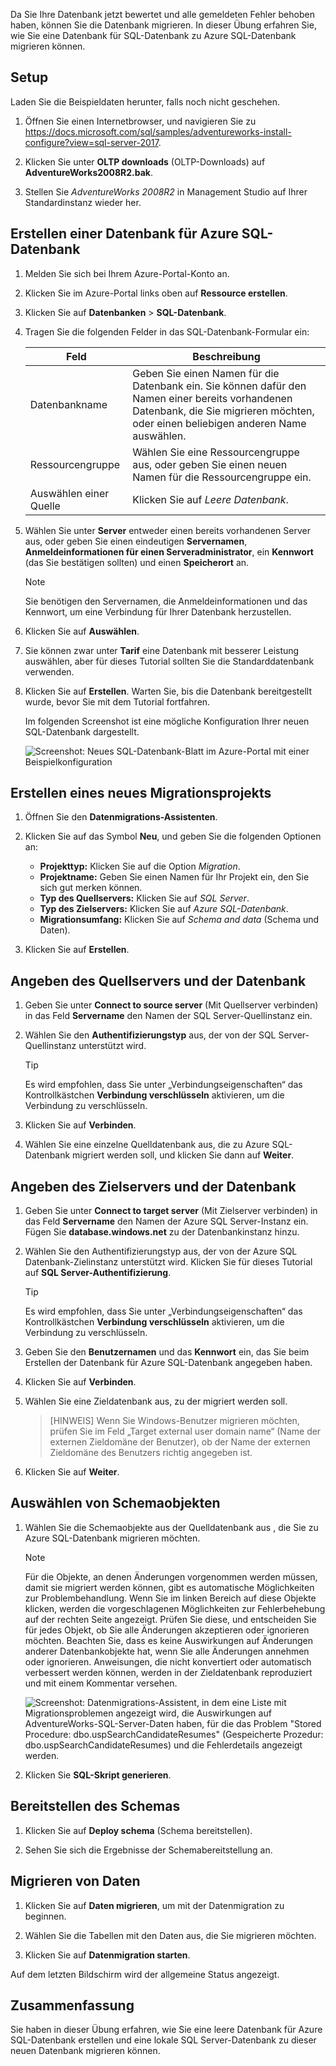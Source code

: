 Da Sie Ihre Datenbank jetzt bewertet und alle gemeldeten Fehler behoben haben, können Sie die Datenbank migrieren. In dieser Übung erfahren Sie, wie Sie eine Datenbank für SQL-Datenbank zu Azure SQL-Datenbank migrieren können.

## <a name="setup"></a>Setup

Laden Sie die Beispieldaten herunter, falls noch nicht geschehen.

1. Öffnen Sie einen Internetbrowser, und navigieren Sie zu https://docs.microsoft.com/sql/samples/adventureworks-install-configure?view=sql-server-2017.

2. Klicken Sie unter **OLTP downloads** (OLTP-Downloads) auf **AdventureWorks2008R2.bak**.

3. Stellen Sie *AdventureWorks 2008R2* in Management Studio auf Ihrer Standardinstanz wieder her.

## <a name="create-an-azure-sql-database"></a>Erstellen einer Datenbank für Azure SQL-Datenbank

1. Melden Sie sich bei Ihrem Azure-Portal-Konto an.

2. Klicken Sie im Azure-Portal links oben auf **Ressource erstellen**.

3. Klicken Sie auf **Datenbanken** > **SQL-Datenbank**.

4. Tragen Sie die folgenden Felder in das SQL-Datenbank-Formular ein:

    |Feld|Beschreibung|
    |-----|---|
    |Datenbankname|Geben Sie einen Namen für die Datenbank ein. Sie können dafür den Namen einer bereits vorhandenen Datenbank, die Sie migrieren möchten, oder einen beliebigen anderen Name auswählen.|
    |Ressourcengruppe|Wählen Sie eine Ressourcengruppe aus, oder geben Sie einen neuen Namen für die Ressourcengruppe ein.|
    |Auswählen einer Quelle|Klicken Sie auf *Leere Datenbank*.|

5. Wählen Sie unter **Server** entweder einen bereits vorhandenen Server aus, oder geben Sie einen eindeutigen **Servernamen**, **Anmeldeinformationen für einen Serveradministrator**, ein **Kennwort** (das Sie bestätigen sollten) und einen **Speicherort** an.

    > [!NOTE]
    > Sie benötigen den Servernamen, die Anmeldeinformationen und das Kennwort, um eine Verbindung für Ihrer Datenbank herzustellen.

6. Klicken Sie auf **Auswählen**.

7. Sie können zwar unter **Tarif** eine Datenbank mit besserer Leistung auswählen, aber für dieses Tutorial sollten Sie die Standarddatenbank verwenden.

8. Klicken Sie auf **Erstellen**. Warten Sie, bis die Datenbank bereitgestellt wurde, bevor Sie mit dem Tutorial fortfahren.

    Im folgenden Screenshot ist eine mögliche Konfiguration Ihrer neuen SQL-Datenbank dargestellt.

    ![Screenshot: Neues SQL-Datenbank-Blatt im Azure-Portal mit einer Beispielkonfiguration](../media-draft/5-create-azure-sql-db.png)

## <a name="create-a-new-migration-project"></a>Erstellen eines neues Migrationsprojekts

1. Öffnen Sie den **Datenmigrations-Assistenten**.

2. Klicken Sie auf das Symbol **Neu**, und geben Sie die folgenden Optionen an:
    - **Projekttyp:** Klicken Sie auf die Option *Migration*.
    - **Projektname:** Geben Sie einen Namen für Ihr Projekt ein, den Sie sich gut merken können.
    - **Typ des Quellservers:** Klicken Sie auf *SQL Server*.
    - **Typ des Zielservers:** Klicken Sie auf *Azure SQL-Datenbank*.
    - **Migrationsumfang:** Klicken Sie auf *Schema and data* (Schema und Daten).

3. Klicken Sie auf **Erstellen**.

## <a name="specify-the-source-server-and-database"></a>Angeben des Quellservers und der Datenbank

1. Geben Sie unter **Connect to source server** (Mit Quellserver verbinden) in das Feld **Servername** den Namen der SQL Server-Quellinstanz ein.

2. Wählen Sie den **Authentifizierungstyp** aus, der von der SQL Server-Quellinstanz unterstützt wird.
    > [!TIP]
    > Es wird empfohlen, dass Sie unter „Verbindungseigenschaften“ das Kontrollkästchen **Verbindung verschlüsseln** aktivieren, um die Verbindung zu verschlüsseln.

3. Klicken Sie auf **Verbinden**.

4. Wählen Sie eine einzelne Quelldatenbank aus, die zu Azure SQL-Datenbank migriert werden soll, und klicken Sie dann auf **Weiter**.

## <a name="specify-the-target-server-and-database"></a>Angeben des Zielservers und der Datenbank

1. Geben Sie unter **Connect to target server** (Mit Zielserver verbinden) in das Feld **Servername** den Namen der Azure SQL Server-Instanz ein. Fügen Sie **database.windows.net** zu der Datenbankinstanz hinzu.

2. Wählen Sie den Authentifizierungstyp aus, der von der Azure SQL Datenbank-Zielinstanz unterstützt wird. Klicken Sie für dieses Tutorial auf **SQL Server-Authentifizierung**.
    > [!TIP]
    > Es wird empfohlen, dass Sie unter „Verbindungseigenschaften“ das Kontrollkästchen **Verbindung verschlüsseln** aktivieren, um die Verbindung zu verschlüsseln.

3. Geben Sie den **Benutzernamen** und das **Kennwort** ein, das Sie beim Erstellen der Datenbank für Azure SQL-Datenbank angegeben haben.

4. Klicken Sie auf **Verbinden**.

5. Wählen Sie eine Zieldatenbank aus, zu der migriert werden soll.
    > [HINWEIS] Wenn Sie Windows-Benutzer migrieren möchten, prüfen Sie im Feld „Target external user domain name“ (Name der externen Zieldomäne der Benutzer), ob der Name der externen Zieldomäne des Benutzers richtig angegeben ist.

6. Klicken Sie auf **Weiter**.

## <a name="select-schema-objects"></a>Auswählen von Schemaobjekten

1. Wählen Sie die Schemaobjekte aus der Quelldatenbank aus , die Sie zu Azure SQL-Datenbank migrieren möchten.

    > [!NOTE]
    > Für die Objekte, an denen Änderungen vorgenommen werden müssen, damit sie migriert werden können, gibt es automatische Möglichkeiten zur Problembehandlung. Wenn Sie im linken Bereich auf diese Objekte klicken, werden die vorgeschlagenen Möglichkeiten zur Fehlerbehebung auf der rechten Seite angezeigt. Prüfen Sie diese, und entscheiden Sie für jedes Objekt, ob Sie alle Änderungen akzeptieren oder ignorieren möchten. Beachten Sie, dass es keine Auswirkungen auf Änderungen anderer Datenbankobjekte hat, wenn Sie alle Änderungen annehmen oder ignorieren. Anweisungen, die nicht konvertiert oder automatisch verbessert werden können, werden in der Zieldatenbank reproduziert und mit einem Kommentar versehen.

    ![Screenshot: Datenmigrations-Assistent, in dem eine Liste mit Migrationsproblemen angezeigt wird, die Auswirkungen auf AdventureWorks-SQL-Server-Daten haben, für die das Problem "Stored Procedure: dbo.uspSearchCandidateResumes" (Gespeicherte Prozedur: dbo.uspSearchCandidateResumes) und die Fehlerdetails angezeigt werden.](../media-draft/5-suggested-fix.png)

2. Klicken Sie **SQL-Skript generieren**.

## <a name="deploy-schema"></a>Bereitstellen des Schemas

1. Klicken Sie auf **Deploy schema** (Schema bereitstellen).

2. Sehen Sie sich die Ergebnisse der Schemabereitstellung an.

## <a name="migrate-data"></a>Migrieren von Daten

1. Klicken Sie auf **Daten migrieren**, um mit der Datenmigration zu beginnen.

2. Wählen Sie die Tabellen mit den Daten aus, die Sie migrieren möchten.

3. Klicken Sie auf **Datenmigration starten**.

Auf dem letzten Bildschirm wird der allgemeine Status angezeigt.

## <a name="summary"></a>Zusammenfassung

Sie haben in dieser Übung erfahren, wie Sie eine leere Datenbank für Azure SQL-Datenbank erstellen und eine lokale SQL Server-Datenbank zu dieser neuen Datenbank migrieren können.
